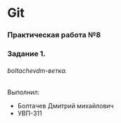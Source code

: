 # Git
### Практическая работа №8
### Задание 1.
###### boltachevdm-ветка. 

Выполнил:
* Болтачев Дмитрий михайлович
* УВП-311
